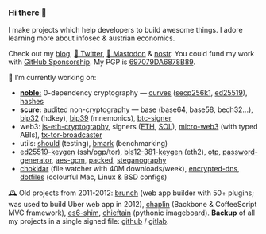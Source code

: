 ### Hi there 👋

I make projects which help developers to build awesome things. I adore learning more about infosec & austrian economics.

Check out my [blog](https://paulmillr.com), [🦅 Twitter](https://twitter.com/paulmillr), [🐘 Mastodon](https://mastodon.social/@paulmillr) & [nostr](https://www.nostr.guru/p/7cb13cde0670e590f02cbe9ea0fcf1e05edbc5cc8a409731fa5436440181cf1d). You could fund my work with [GitHub Sponsorship](https://github.com/sponsors/paulmillr/). My PGP is [697079DA6878B89](https://paulmillr.com/pgp_proof.txt).

🔭 I’m currently working on:

- [**noble:**](https://paulmillr.com/noble/) 0-dependency cryptography — [curves](https://github.com/paulmillr/noble-curves) ([secp256k1](https://github.com/paulmillr/noble-secp256k1), [ed25519](https://github.com/paulmillr/noble-ed25519)), [hashes](https://github.com/paulmillr/noble-hashes)
- **scure:** audited non-cryptography — [base](https://github.com/paulmillr/scure-base) (base64, base58, bech32...), [bip32](https://github.com/paulmillr/scure-bip32) (hdkey), [bip39](https://github.com/paulmillr/scure-bip39) (mnemonics), [btc-signer](https://github.com/paulmillr/scure-btc-signer)
- web3: [js-eth-cryptography](https://github.com/ethereum/js-ethereum-cryptography), signers ([ETH](https://github.com/paulmillr/micro-eth-signer), [SOL](https://github.com/paulmillr/micro-sol-signer)), [micro-web3](https://github.com/paulmillr/micro-web3) (with typed ABIs), [tx-tor-broadcaster](https://github.com/paulmillr/tx-tor-broadcaster)
- utils: [should](https://github.com/paulmillr/micro-should) (testing), [bmark](https://github.com/paulmillr/micro-bmark) (benchmarking)
- [ed25519-keygen](https://github.com/paulmillr/ed25519-keygen) (ssh/pgp/tor), [bls12-381-keygen](https://github.com/paulmillr/bls12-381-keygen) (eth2), [otp](https://github.com/paulmillr/micro-otp), [password-generator](https://github.com/paulmillr/micro-password-generator), [aes-gcm](https://github.com/paulmillr/micro-aes-gcm), [packed](https://github.com/paulmillr/micro-packed), [steganography](https://github.com/paulmillr/steg)
- [chokidar](https://github.com/paulmillr/chokidar) (file watcher with 40M downloads/week), [encrypted-dns](https://github.com/paulmillr/encrypted-dns), [dotfiles](https://github.com/paulmillr/dotfiles) (colourful Mac, Linux & BSD configs)

🕰 Old projects from 2011-2012: [brunch](https://github.com/brunch/brunch) (web app builder with 50+ plugins; was used to build Uber web app in 2012), [chaplin](https://github.com/chaplinjs/chaplin) (Backbone & CoffeeScript MVC framework), [es6-shim](https://github.com/paulmillr/es6-shim), [chieftain](https://github.com/paulmillr/chieftain) (pythonic imageboard). **Backup** of all my projects in a single signed file: [github](https://github.com/paulmillr/backup) / [gitlab](https://gitlab.com/paulmillr/backup).
